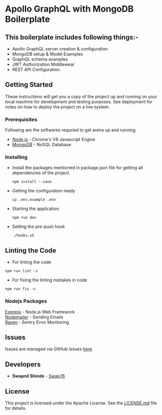 # Apollo GraphQL with MongoDB Boilerplate

## This boilerplate includes following things:-
- Apollo GraphQL server creation & configuration
- MongoDB setup & Model Examples
- GraphQL schema examples
- JWT Authorization Middlewear
- REST API Configuration

## Getting Started

These instructions will get you a copy of the project up and running on your local machine for development and testing purposes. See deployment for notes on how to deploy the project on a live system.

### Prerequisites

Following are the softwares requried to get arena up and running.
* [Node.js](https://nodejs.org) - Chrome's V8 Javascript Engine
* [MongoDB](https://mongodb.org) - NoSQL Database

### Installing

- Install the packages mentioned in package.json file for getting all dependencies of the project.
  ```
  npm install --save
  ```
- Getting the configuration ready
  ```
  cp .env.example .env
  ```
- Starting the application
  ```
  npm run dev
  ```

- Setting the pre-push hook
  ```
  ./hooks.sh
  ```

## Linting the Code

- For linting the code
```
npm run lint -s
```

- For fixing the linting mistakes in code
```
npm run fix -s
```

### Nodejs Packages
[Express](https://expressjs.com) - Node.js Web Framework<br/>
[Nodemailer](http://npmjs.com/package/nodemailer) - Sending Emails<br/>
[Raven](https://www.npmjs.com/package/raven) - Sentry Error Monitoring<br/>

## Issues

Issues are managed via GitHub Issues [here](https://github.com/Swap76/Apollo-GraphQL-Mongo-Boilerplate/issues).

## Developers

* **Swapnil Shinde** - [Swap76](https://github.com/Swap76)

## License

This project is licensed under the Apache License. See the [LICENSE.md](LICENSE.md) file for details.